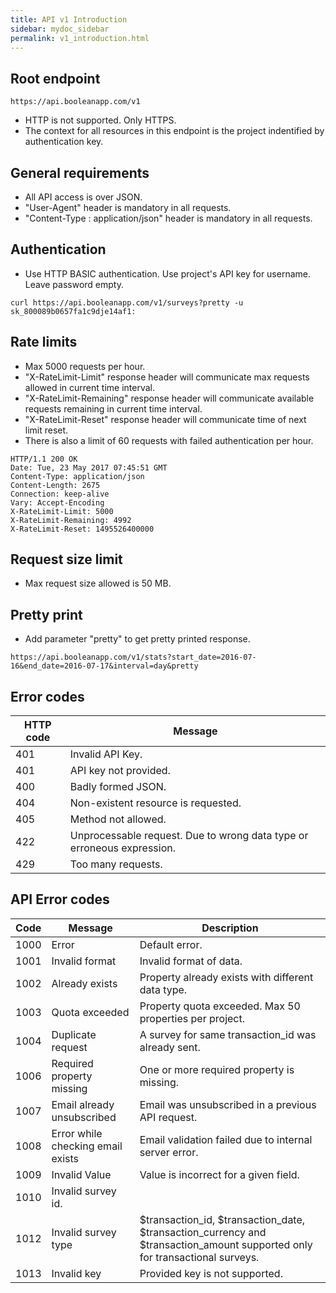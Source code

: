 ```yaml
---
title: API v1 Introduction
sidebar: mydoc_sidebar
permalink: v1_introduction.html
---
```


## Root endpoint

```
https://api.booleanapp.com/v1
```

- HTTP is not supported. Only HTTPS.
- The context for all resources in this endpoint is the project indentified by authentication key.

## General requirements

- All API access is over JSON.
- "User-Agent" header is mandatory in all requests.
- "Content-Type : application/json" header is mandatory in all requests.

## Authentication

- Use HTTP BASIC authentication. Use project's API key for username. Leave password empty.

```
curl https://api.booleanapp.com/v1/surveys?pretty -u sk_800089b0657fa1c9dje14af1:
```

## Rate limits

- Max 5000 requests per hour.
- "X-RateLimit-Limit" response header will communicate max requests allowed in current time interval.
- "X-RateLimit-Remaining" response header will communicate available requests remaining in current time interval.
- "X-RateLimit-Reset" response header will communicate time of next limit reset.
- There is also a limit of 60 requests with failed authentication per hour.

```
HTTP/1.1 200 OK
Date: Tue, 23 May 2017 07:45:51 GMT
Content-Type: application/json
Content-Length: 2675
Connection: keep-alive
Vary: Accept-Encoding
X-RateLimit-Limit: 5000
X-RateLimit-Remaining: 4992
X-RateLimit-Reset: 1495526400000
```

## Request size limit

- Max request size allowed is 50 MB.

## Pretty print

- Add parameter "pretty" to get pretty printed response.

```
https://api.booleanapp.com/v1/stats?start_date=2016-07-16&end_date=2016-07-17&interval=day&pretty
```


## Error codes

|HTTP code|Message|
|---------|-------|
|401|Invalid API Key.|
|401|API key not provided.|
|400|Badly formed JSON.|
|404|Non-existent resource is requested.|
|405|Method not allowed.|
|422|Unprocessable request. Due to wrong data type or erroneous expression.|
|429|Too many requests.|


## API Error codes

|Code|Message|Description|
|----|-------|-----------|
|1000|Error|Default error.|
|1001|Invalid format|Invalid format of data.|
|1002|Already exists|Property already exists with different data type.|
|1003|Quota exceeded|Property quota exceeded. Max 50 properties per project.|
|1004|Duplicate request|A survey for same transaction_id was already sent.|
|1006|Required property missing|One or more required property is missing.|
|1007|Email already unsubscribed|Email was unsubscribed in a previous API request.|
|1008|Error while checking email exists|Email validation failed due to internal server error.|
|1009|Invalid Value|Value is incorrect for a given field.|
|1010|Invalid survey id.|
|1012|Invalid survey type|$transaction_id, $transaction_date, $transaction_currency and $transaction_amount supported only for transactional surveys.|
|1013|Invalid key|Provided key is not supported.|
